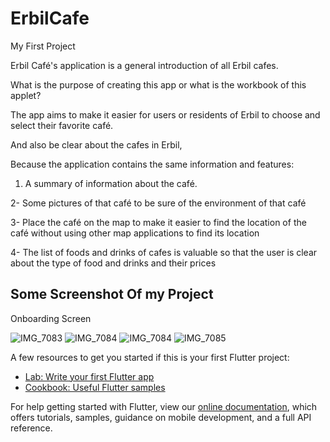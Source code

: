# ErbilCafe

My First Project

Erbil Café's application is a general introduction of all Erbil cafes.

What is the purpose of creating this app or what is the workbook of this applet? 

The app aims to make it easier for users or residents of Erbil to choose and select their favorite café.

And also be clear about the cafes in Erbil,

Because the application contains the same information and features:

1. A summary of information about the café. 

2- Some pictures of that café to be sure of the environment of that café

3- Place the café on the map to make it easier to find the location of the café without using other map applications to find its location 

4- The list of foods and drinks of cafes is valuable so that the user is clear about the type of food and drinks and their prices

## Some Screenshot Of my Project

Onboarding Screen

![IMG_7083](https://user-images.githubusercontent.com/81375773/157628690-73144480-22e0-4b27-b953-50595b46c144.PNG)    ![IMG_7084](https://user-images.githubusercontent.com/81375773/157628685-6117bb9d-04f4-4bbc-bde5-6e6302ec919c.PNG)
![IMG_7084](https://user-images.githubusercontent.com/81375773/157628685-6117bb9d-04f4-4bbc-bde5-6e6302ec919c.PNG)
![IMG_7085](https://user-images.githubusercontent.com/81375773/157628656-260fc5af-d708-434f-abfc-6a8fa4f99b36.PNG)




A few resources to get you started if this is your first Flutter project:

- [Lab: Write your first Flutter app](https://flutter.dev/docs/get-started/codelab)
- [Cookbook: Useful Flutter samples](https://flutter.dev/docs/cookbook)

For help getting started with Flutter, view our
[online documentation](https://flutter.dev/docs), which offers tutorials,
samples, guidance on mobile development, and a full API reference.

